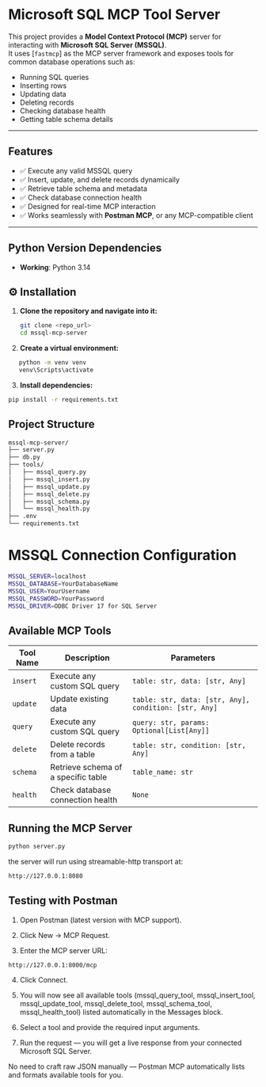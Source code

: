#  Microsoft SQL MCP Tool Server

This project provides a **Model Context Protocol (MCP)** server for interacting with **Microsoft SQL Server (MSSQL)**.  
It uses [`fastmcp`] as the MCP server framework and exposes tools for common database operations such as:

- Running SQL queries  
- Inserting rows  
- Updating data  
- Deleting records  
- Checking database health  
- Getting table schema details  

---

## Features

- ✅ Execute any valid MSSQL query  
- ✅ Insert, update, and delete records dynamically  
- ✅ Retrieve table schema and metadata  
- ✅ Check database connection health  
- ✅ Designed for real-time MCP interaction  
- ✅ Works seamlessly with **Postman MCP**, or any MCP-compatible client  

---

## Python Version Dependencies

- **Working**: Python 3.14


## ⚙️ Installation

1. **Clone the repository and navigate into it:**

   ```bash
   git clone <repo_url>
   cd mssql-mcp-server
   ```
2. **Create a virtual environment:**
```bash
   python -m venv venv
   venv\Scripts\activate
   ```
3. **Install dependencies:**
```bash
pip install -r requirements.txt
```
##  **Project Structure**
```bash
mssql-mcp-server/
├── server.py
├── db.py
├── tools/
│   ├── mssql_query.py
│   ├── mssql_insert.py
│   ├── mssql_update.py
│   ├── mssql_delete.py
│   ├── mssql_schema.py
│   └── mssql_health.py
├── .env
└── requirements.txt
```

# MSSQL Connection Configuration
```bash
MSSQL_SERVER=localhost
MSSQL_DATABASE=YourDatabaseName
MSSQL_USER=YourUsername
MSSQL_PASSWORD=YourPassword
MSSQL_DRIVER=ODBC Driver 17 for SQL Server
```
## Available MCP Tools

| Tool Name | Description | Parameters |
| --------- | ----------- | ---------- |
| `insert` | Execute any custom SQL query | `table: str, data: [str, Any]` |
| `update` | Update existing data | `table: str, data: [str, Any], condition: [str, Any]` |
| `query` | Execute any custom SQL query  | `query: str, params: Optional[List[Any]]` |
| `delete` | Delete records from a table | `table: str, condition: [str, Any]` |
| `schema` | Retrieve schema of a specific table | `table_name: str` |
| `health` | Check database connection health | `None`


##  Running the MCP Server 

```bash
python server.py
```
the server will run using streamable-http transport at:

```bash
http://127.0.0.1:8080
```

## Testing with Postman

1. Open Postman (latest version with MCP support).

2. Click New → MCP Request.

3. Enter the MCP server URL:
 
```bash
http://127.0.0.1:8000/mcp
```

4. Click Connect.

5. You will now see all available tools (mssql_query_tool, mssql_insert_tool, mssql_update_tool, mssql_delete_tool, mssql_schema_tool, mssql_health_tool) listed automatically in the Messages block.

6. Select a tool and provide the required input arguments.

7. Run the request — you will get a live response from your connected Microsoft SQL Server.

No need to craft raw JSON manually — Postman MCP automatically lists and formats available tools for you.




